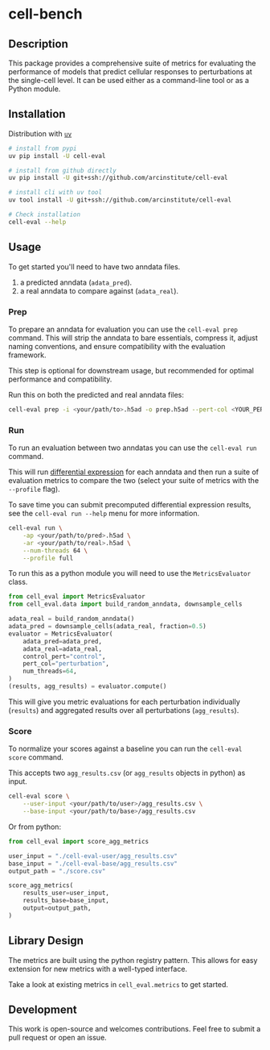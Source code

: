 # cell-bench

## Description

This package provides a comprehensive suite of metrics for evaluating the performance of models that predict cellular responses to perturbations at the single-cell level. It can be used either as a command-line tool or as a Python module.

## Installation

Distribution with [`uv`](https://docs.astral.sh/uv/)

```bash
# install from pypi
uv pip install -U cell-eval

# install from github directly
uv pip install -U git+ssh://github.com/arcinstitute/cell-eval

# install cli with uv tool
uv tool install -U git+ssh://github.com/arcinstitute/cell-eval

# Check installation
cell-eval --help
```

## Usage

To get started you'll need to have two anndata files.

1. a predicted anndata (`adata_pred`).
2. a real anndata to compare against (`adata_real`).

### Prep

To prepare an anndata for evaluation you can use the `cell-eval prep` command.
This will strip the anndata to bare essentials, compress it, adjust naming conventions, and ensure compatibility with the evaluation framework.

This step is optional for downstream usage, but recommended for optimal performance and compatibility.

Run this on both the predicted and real anndata files:

```bash
cell-eval prep -i <your/path/to>.h5ad -o prep.h5ad --pert-col <YOUR_PERTURBATION_COLUMN>
```

### Run

To run an evaluation between two anndatas you can use the `cell-eval run` command.

This will run [differential expression](https://github.com/arcinstitute/pdex) for each anndata and then run a suite of
evaluation metrics to compare the two (select your suite of metrics with the `--profile` flag).

To save time you can submit precomputed differential expression results, see the `cell-eval run --help` menu for more information.

```bash
cell-eval run \
    -ap <your/path/to/pred>.h5ad \
    -ar <your/path/to/real>.h5ad \
    --num-threads 64 \
    --profile full
```

To run this as a python module you will need to use the `MetricsEvaluator` class.

```python
from cell_eval import MetricsEvaluator
from cell_eval.data import build_random_anndata, downsample_cells

adata_real = build_random_anndata()
adata_pred = downsample_cells(adata_real, fraction=0.5)
evaluator = MetricsEvaluator(
    adata_pred=adata_pred,
    adata_real=adata_real,
    control_pert="control",
    pert_col="perturbation",
    num_threads=64,
)
(results, agg_results) = evaluator.compute()
```

This will give you metric evaluations for each perturbation individually (`results`) and aggregated results over all perturbations (`agg_results`).

### Score

To normalize your scores against a baseline you can run the `cell-eval score` command.

This accepts two `agg_results.csv` (or `agg_results` objects in python) as input.

```bash
cell-eval score \
    --user-input <your/path/to/user>/agg_results.csv \
    --base-input <your/path/to/base>/agg_results.csv
```

Or from python:

```python
from cell_eval import score_agg_metrics

user_input = "./cell-eval-user/agg_results.csv"
base_input = "./cell-eval-base/agg_results.csv"
output_path = "./score.csv"

score_agg_metrics(
    results_user=user_input,
    results_base=base_input,
    output=output_path,
)
```

## Library Design

The metrics are built using the python registry pattern. This allows for easy extension for new metrics with a well-typed interface.

Take a look at existing metrics in `cell_eval.metrics` to get started.

## Development

This work is open-source and welcomes contributions. Feel free to submit a pull request or open an issue.
